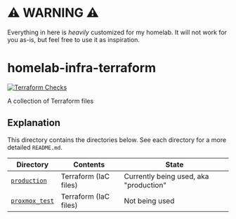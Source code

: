 # ⚠️ WARNING ⚠️

Everything in here is *heavily* customized for my homelab. It will not work for you as-is, but feel free to use it as inspiration.

# homelab-infra-terraform

[![Terraform Checks](https://github.com/loganmarchione/homelab_infra/actions/workflows/terraform_checks.yml/badge.svg)](https://github.com/loganmarchione/homelab_infra/actions/workflows/terraform_checks.yml)

A collection of Terraform files

## Explanation

This directory contains the directories below. See each directory for a more detailed `README.md`.

| Directory                      | Contents              | State                                           |
|--------------------------------|-----------------------|-------------------------------------------------|
| [`production`](production)     | Terraform (IaC files) | Currently being used, aka "production"          |
| [`proxmox_test`](proxmox_test) | Terraform (IaC files) | Not being used                                  |
